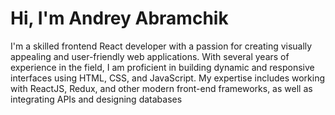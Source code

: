 # Hi, I'm Andrey Abramchik

I'm a skilled frontend React developer with a passion for creating visually appealing and user-friendly web applications. With several years of experience in the field, I am proficient in building dynamic and responsive interfaces using HTML, CSS, and JavaScript. My expertise includes working with ReactJS, Redux, and other modern front-end frameworks, as well as integrating APIs and designing databases

